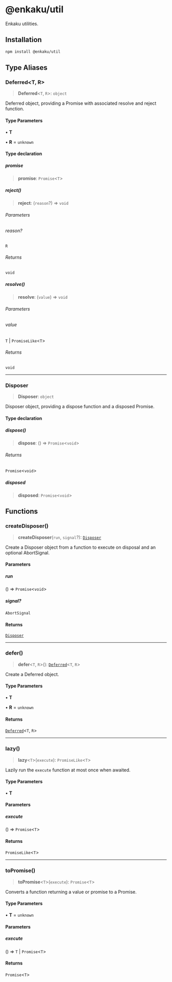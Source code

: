 # @enkaku/util

Enkaku utilities.

## Installation

```sh
npm install @enkaku/util
```

## Type Aliases

### Deferred\<T, R\>

> **Deferred**\<`T`, `R`\>: `object`

Deferred object, providing a Promise with associated resolve and reject function.

#### Type Parameters

• **T**

• **R** = `unknown`

#### Type declaration

##### promise

> **promise**: `Promise`\<`T`\>

##### reject()

> **reject**: (`reason`?) => `void`

###### Parameters

###### reason?

`R`

###### Returns

`void`

##### resolve()

> **resolve**: (`value`) => `void`

###### Parameters

###### value

`T` | `PromiseLike`\<`T`\>

###### Returns

`void`

***

### Disposer

> **Disposer**: `object`

Disposer object, providing a dispose function and a disposed Promise.

#### Type declaration

##### dispose()

> **dispose**: () => `Promise`\<`void`\>

###### Returns

`Promise`\<`void`\>

##### disposed

> **disposed**: `Promise`\<`void`\>

## Functions

### createDisposer()

> **createDisposer**(`run`, `signal`?): [`Disposer`](index.md#disposer)

Create a Disposer object from a function to execute on disposal and an optional AbortSignal.

#### Parameters

##### run

() => `Promise`\<`void`\>

##### signal?

`AbortSignal`

#### Returns

[`Disposer`](index.md#disposer)

***

### defer()

> **defer**\<`T`, `R`\>(): [`Deferred`](index.md#deferredt-r)\<`T`, `R`\>

Create a Deferred object.

#### Type Parameters

• **T**

• **R** = `unknown`

#### Returns

[`Deferred`](index.md#deferredt-r)\<`T`, `R`\>

***

### lazy()

> **lazy**\<`T`\>(`execute`): `PromiseLike`\<`T`\>

Lazily run the `execute` function at most once when awaited.

#### Type Parameters

• **T**

#### Parameters

##### execute

() => `Promise`\<`T`\>

#### Returns

`PromiseLike`\<`T`\>

***

### toPromise()

> **toPromise**\<`T`\>(`execute`): `Promise`\<`T`\>

Converts a function returning a value or promise to a Promise.

#### Type Parameters

• **T** = `unknown`

#### Parameters

##### execute

() => `T` \| `Promise`\<`T`\>

#### Returns

`Promise`\<`T`\>
